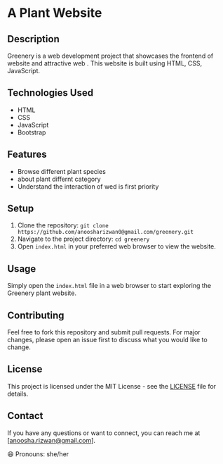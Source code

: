 # A Plant Website

## Description
Greenery is a web development project that showcases the frontend of website and attractive web . This website is built using HTML, CSS, JavaScript.

## Technologies Used
- HTML
- CSS
- JavaScript
- Bootstrap

## Features
- Browse different plant species
- about plant differnt category
- Understand the interaction of wed is first priority

## Setup
1. Clone the repository: `git clone https://github.com/anoosharizwan0@gmail.com/greenery.git`
2. Navigate to the project directory: `cd greenery`
3. Open `index.html` in your preferred web browser to view the website.

## Usage
Simply open the `index.html` file in a web browser to start exploring the Greenery plant website.

## Contributing
Feel free to fork this repository and submit pull requests. For major changes, please open an issue first to discuss what you would like to change.

## License
This project is licensed under the MIT License - see the [LICENSE](LICENSE) file for details.

## Contact
If you have any questions or want to connect, you can reach me at [anoosha.rizwan@gmail.com].

😄 Pronouns: she/her
